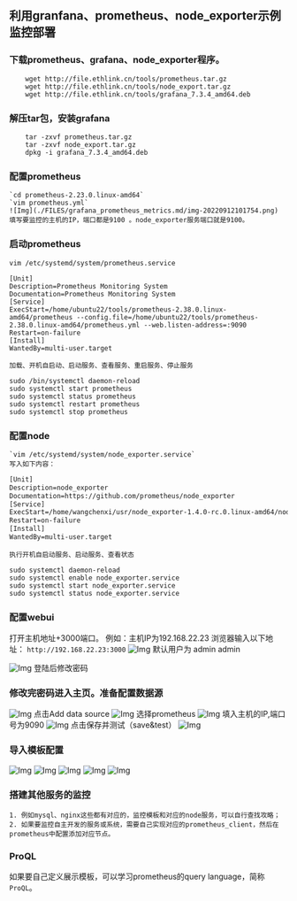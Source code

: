 ## 利用granfana、prometheus、node_exporter示例监控部署

### 下载prometheus、grafana、node_exporter程序。
```shell
    wget http://file.ethlink.cn/tools/prometheus.tar.gz
    wget http://file.ethlink.cn/tools/node_export.tar.gz
    wget http://file.ethlink.cn/tools/grafana_7.3.4_amd64.deb
```

### 解压tar包，安装grafana
```shell
    tar -zxvf prometheus.tar.gz
    tar -zxvf node_export.tar.gz
    dpkg -i grafana_7.3.4_amd64.deb
```
### 配置prometheus
    `cd prometheus-2.23.0.linux-amd64`
    `vim prometheus.yml`
    ![Img](./FILES/grafana_prometheus_metrics.md/img-20220912101754.png)
    填写要监控的主机的IP，端口都是9100 。node_exporter服务端口就是9100。

### 启动prometheus
   `vim /etc/systemd/system/prometheus.service`
```shell
[Unit]
Description=Prometheus Monitoring System
Documentation=Prometheus Monitoring System
[Service]
ExecStart=/home/ubuntu22/tools/prometheus-2.38.0.linux-amd64/prometheus --config.file=/home/ubuntu22/tools/prometheus-2.38.0.linux-amd64/prometheus.yml --web.listen-address=:9090
Restart=on-failure
[Install]
WantedBy=multi-user.target
```
    加载、开机自启动、启动服务、查看服务、重启服务、停止服务
```shell
sudo /bin/systemctl daemon-reload
sudo systemctl start prometheus
sudo systemctl status prometheus
sudo systemctl restart prometheus
sudo systemctl stop prometheus
```


### 配置node
    `vim /etc/systemd/system/node_exporter.service`
    写入如下内容：
```tex
[Unit]
Description=node_exporter
Documentation=https://github.com/prometheus/node_exporter
[Service]
ExecStart=/home/wangchenxi/usr/node_exporter-1.4.0-rc.0.linux-amd64/node_exporter --collector.systemd --collector.processes
Restart=on-failure
[Install]
WantedBy=multi-user.target
```
    执行开机自启动服务、启动服务、查看状态
```shell
sudo systemctl daemon-reload
sudo systemctl enable node_exporter.service 
sudo systemctl start node_exporter.service 
sudo systemctl status node_exporter.service
```


### 配置webui
打开主机地址+3000端口。
例如：主机IP为192.168.22.23
浏览器输入以下地址：    `http://192.168.22.23:3000`
![Img](./FILES/grafana_prometheus_metrics.md/img-20220912102054.png)
默认用户为 admin admin

![Img](./FILES/grafana_prometheus_metrics.md/img-20220912102143.png)
登陆后修改密码


### 修改完密码进入主页。准备配置数据源
![Img](./FILES/grafana_prometheus_metrics.md/img-20220912102323.png)
点击Add data source
![Img](./FILES/grafana_prometheus_metrics.md/img-20220912102423.png)
选择prometheus
![Img](./FILES/grafana_prometheus_metrics.md/img-20220912102502.png)
填入主机的IP,端口号为9090
![Img](./FILES/grafana_prometheus_metrics.md/img-20220912102533.png)
点击保存并测试（save&test）
![Img](./FILES/grafana_prometheus_metrics.md/img-20220912102645.png)

### 导入模板配置
![Img](./FILES/grafana_prometheus_metrics.md/img-20220912103538.png)
![Img](./FILES/grafana_prometheus_metrics.md/img-20220912103602.png)
![Img](./FILES/grafana_prometheus_metrics.md/img-20220912103611.png)
![Img](./FILES/grafana_prometheus_metrics.md/img-20220912103619.png)
![Img](./FILES/grafana_prometheus_metrics.md/img-20220912103630.png)


### 搭建其他服务的监控
    1. 例如mysql、nginx这些都有对应的，监控模板和对应的node服务，可以自行查找攻略；
    2. 如果要监控自主开发的服务或系统，需要自己实现对应的prometheus_client，然后在prometheus中配置添加对应节点。

### ProQL
 如果要自己定义展示模板，可以学习prometheus的query language，简称`ProQL`。

